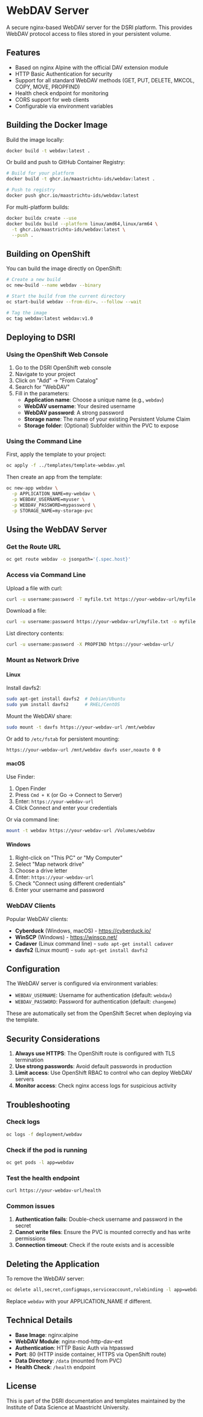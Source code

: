 # WebDAV Server

A secure nginx-based WebDAV server for the DSRI platform. This provides WebDAV protocol access to files stored in your persistent volume.

## Features

- Based on nginx Alpine with the official DAV extension module
- HTTP Basic Authentication for security
- Support for all standard WebDAV methods (GET, PUT, DELETE, MKCOL, COPY, MOVE, PROPFIND)
- Health check endpoint for monitoring
- CORS support for web clients
- Configurable via environment variables

## Building the Docker Image

Build the image locally:

```bash
docker build -t webdav:latest .
```

Or build and push to GitHub Container Registry:

```bash
# Build for your platform
docker build -t ghcr.io/maastrichtu-ids/webdav:latest .

# Push to registry
docker push ghcr.io/maastrichtu-ids/webdav:latest
```

For multi-platform builds:

```bash
docker buildx create --use
docker buildx build --platform linux/amd64,linux/arm64 \
  -t ghcr.io/maastrichtu-ids/webdav:latest \
  --push .
```

## Building on OpenShift

You can build the image directly on OpenShift:

```bash
# Create a new build
oc new-build --name webdav --binary

# Start the build from the current directory
oc start-build webdav --from-dir=. --follow --wait

# Tag the image
oc tag webdav:latest webdav:v1.0
```

## Deploying to DSRI

### Using the OpenShift Web Console

1. Go to the DSRI OpenShift web console
2. Navigate to your project
3. Click on "Add" → "From Catalog"
4. Search for "WebDAV"
5. Fill in the parameters:
   - **Application name**: Choose a unique name (e.g., `webdav`)
   - **WebDAV username**: Your desired username
   - **WebDAV password**: A strong password
   - **Storage name**: The name of your existing Persistent Volume Claim
   - **Storage folder**: (Optional) Subfolder within the PVC to expose

### Using the Command Line

First, apply the template to your project:

```bash
oc apply -f ../templates/template-webdav.yml
```

Then create an app from the template:

```bash
oc new-app webdav \
  -p APPLICATION_NAME=my-webdav \
  -p WEBDAV_USERNAME=myuser \
  -p WEBDAV_PASSWORD=mypassword \
  -p STORAGE_NAME=my-storage-pvc
```

## Using the WebDAV Server

### Get the Route URL

```bash
oc get route webdav -o jsonpath='{.spec.host}'
```

### Access via Command Line

Upload a file with curl:

```bash
curl -u username:password -T myfile.txt https://your-webdav-url/myfile.txt
```

Download a file:

```bash
curl -u username:password https://your-webdav-url/myfile.txt -o myfile.txt
```

List directory contents:

```bash
curl -u username:password -X PROPFIND https://your-webdav-url/
```

### Mount as Network Drive

#### Linux

Install davfs2:

```bash
sudo apt-get install davfs2  # Debian/Ubuntu
sudo yum install davfs2      # RHEL/CentOS
```

Mount the WebDAV share:

```bash
sudo mount -t davfs https://your-webdav-url /mnt/webdav
```

Or add to `/etc/fstab` for persistent mounting:

```
https://your-webdav-url /mnt/webdav davfs user,noauto 0 0
```

#### macOS

Use Finder:
1. Open Finder
2. Press `Cmd + K` (or Go → Connect to Server)
3. Enter: `https://your-webdav-url`
4. Click Connect and enter your credentials

Or via command line:

```bash
mount -t webdav https://your-webdav-url /Volumes/webdav
```

#### Windows

1. Right-click on "This PC" or "My Computer"
2. Select "Map network drive"
3. Choose a drive letter
4. Enter: `https://your-webdav-url`
5. Check "Connect using different credentials"
6. Enter your username and password

### WebDAV Clients

Popular WebDAV clients:

- **Cyberduck** (Windows, macOS) - https://cyberduck.io/
- **WinSCP** (Windows) - https://winscp.net/
- **Cadaver** (Linux command line) - `sudo apt-get install cadaver`
- **davfs2** (Linux mount) - `sudo apt-get install davfs2`

## Configuration

The WebDAV server is configured via environment variables:

- `WEBDAV_USERNAME`: Username for authentication (default: `webdav`)
- `WEBDAV_PASSWORD`: Password for authentication (default: `changeme`)

These are automatically set from the OpenShift Secret when deploying via the template.

## Security Considerations

1. **Always use HTTPS**: The OpenShift route is configured with TLS termination
2. **Use strong passwords**: Avoid default passwords in production
3. **Limit access**: Use OpenShift RBAC to control who can deploy WebDAV servers
4. **Monitor access**: Check nginx access logs for suspicious activity

## Troubleshooting

### Check logs

```bash
oc logs -f deployment/webdav
```

### Check if the pod is running

```bash
oc get pods -l app=webdav
```

### Test the health endpoint

```bash
curl https://your-webdav-url/health
```

### Common issues

1. **Authentication fails**: Double-check username and password in the secret
2. **Cannot write files**: Ensure the PVC is mounted correctly and has write permissions
3. **Connection timeout**: Check if the route exists and is accessible

## Deleting the Application

To remove the WebDAV server:

```bash
oc delete all,secret,configmaps,serviceaccount,rolebinding -l app=webdav
```

Replace `webdav` with your APPLICATION_NAME if different.

## Technical Details

- **Base Image**: nginx:alpine
- **WebDAV Module**: nginx-mod-http-dav-ext
- **Authentication**: HTTP Basic Auth via htpasswd
- **Port**: 80 (HTTP inside container, HTTPS via OpenShift route)
- **Data Directory**: `/data` (mounted from PVC)
- **Health Check**: `/health` endpoint

## License

This is part of the DSRI documentation and templates maintained by the Institute of Data Science at Maastricht University.
